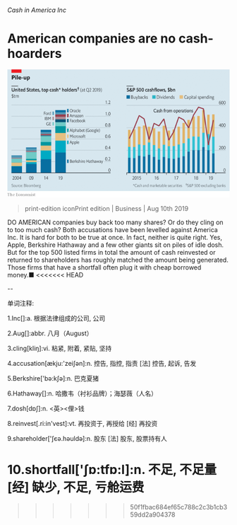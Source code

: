 ###### Cash in America Inc

# American companies are no cash-hoarders 

![image](images/20190810_WBC530.png) 

> print-edition iconPrint edition | Business | Aug 10th 2019 

DO AMERICAN companies buy back too many shares? Or do they cling on to too much cash? Both accusations have been levelled against America Inc. It is hard for both to be true at once. In fact, neither is quite right. Yes, Apple, Berkshire Hathaway and a few other giants sit on piles of idle dosh. But for the top 500 listed firms in total the amount of cash reinvested or returned to shareholders has roughly matched the amount being generated. Those firms that have a shortfall often plug it with cheap borrowed money.■ 
<<<<<<< HEAD

-- 

 单词注释:

1.Inc[]:a. 根据法律组成的公司, 公司 

2.Aug[]:abbr. 八月（August） 

3.cling[kliŋ]:vi. 粘紧, 附着, 紧贴, 坚持 

4.accusation[ækju:'zeiʃәn]:n. 控告, 指控, 指责 [法] 控告, 起诉, 告发 

5.Berkshire['bә:kʃә]:n. 巴克夏猪 

6.Hathaway[]:n. 哈撒韦（衬衫品牌）；海瑟薇（人名） 

7.dosh[dɒʃ]:n. <英><俚>钱 

8.reinvest[.ri:in'vest]:vt. 再投资于, 再授给 [经] 再投资 

9.shareholder['ʃєә.hәuldә]:n. 股东 [法] 股东, 股票持有人 

10.shortfall['ʃɒ:tfɒ:l]:n. 不足, 不足量 [经] 缺少, 不足, 亏舱运费 
=======
>>>>>>> 50f1fbac684ef65c788c2c3b1cb359dd2a904378


